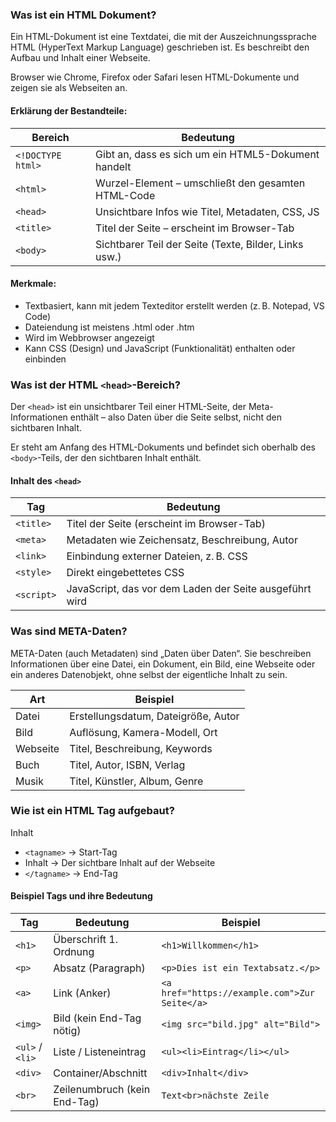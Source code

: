### Was ist ein HTML Dokument?

Ein HTML-Dokument ist eine Textdatei, die mit der Auszeichnungssprache HTML (HyperText Markup Language) geschrieben ist. Es beschreibt den Aufbau und Inhalt einer Webseite.

Browser wie Chrome, Firefox oder Safari lesen HTML-Dokumente und zeigen sie als Webseiten an.

#### Erklärung der Bestandteile:

| Bereich           | Bedeutung                                             |
| ----------------- | ----------------------------------------------------- |
| `<!DOCTYPE html>` | Gibt an, dass es sich um ein HTML5-Dokument handelt   |
| `<html>`          | Wurzel-Element – umschließt den gesamten HTML-Code    |
| `<head>`          | Unsichtbare Infos wie Titel, Metadaten, CSS, JS       |
| `<title>`         | Titel der Seite – erscheint im Browser-Tab            |
| `<body>`          | Sichtbarer Teil der Seite (Texte, Bilder, Links usw.) |

#### Merkmale:

- Textbasiert, kann mit jedem Texteditor erstellt werden (z. B. Notepad, VS Code)
- Dateiendung ist meistens .html oder .htm
- Wird im Webbrowser angezeigt
- Kann CSS (Design) und JavaScript (Funktionalität) enthalten oder einbinden

### Was ist der HTML `<head>`-Bereich?

Der `<head>` ist ein unsichtbarer Teil einer HTML-Seite, der Meta-Informationen enthält – also Daten über die Seite selbst, nicht den sichtbaren Inhalt.

Er steht am Anfang des HTML-Dokuments und befindet sich oberhalb des `<body>`-Teils, der den sichtbaren Inhalt enthält.

#### Inhalt des `<head>`

| Tag        | Bedeutung                                               |
| ---------- | ------------------------------------------------------- |
| `<title>`  | Titel der Seite (erscheint im Browser-Tab)              |
| `<meta>`   | Metadaten wie Zeichensatz, Beschreibung, Autor          |
| `<link>`   | Einbindung externer Dateien, z. B. CSS                  |
| `<style>`  | Direkt eingebettetes CSS                                |
| `<script>` | JavaScript, das vor dem Laden der Seite ausgeführt wird |


### Was sind META-Daten?

META-Daten (auch Metadaten) sind „Daten über Daten“. Sie beschreiben Informationen über eine Datei, ein Dokument, ein Bild, eine Webseite oder ein anderes Datenobjekt, ohne selbst der eigentliche Inhalt zu sein.

| Art      | Beispiel                            |
| -------- | ----------------------------------- |
| Datei    | Erstellungsdatum, Dateigröße, Autor |
| Bild     | Auflösung, Kamera-Modell, Ort       |
| Webseite | Titel, Beschreibung, Keywords       |
| Buch     | Titel, Autor, ISBN, Verlag          |
| Musik    | Titel, Künstler, Album, Genre       |

### Wie ist ein HTML Tag aufgebaut?

<tagname>Inhalt</tagname>

- `<tagname>` → Start-Tag
- Inhalt → Der sichtbare Inhalt auf der Webseite
- `</tagname>` → End-Tag

#### Beispiel Tags und ihre Bedeutung

| Tag             | Bedeutung                    | Beispiel                                      |
| --------------- | ---------------------------- | --------------------------------------------- |
| `<h1>`          | Überschrift 1. Ordnung       | `<h1>Willkommen</h1>`                         |
| `<p>`           | Absatz (Paragraph)           | `<p>Dies ist ein Textabsatz.</p>`             |
| `<a>`           | Link (Anker)                 | `<a href="https://example.com">Zur Seite</a>` |
| `<img>`         | Bild (kein End-Tag nötig)    | `<img src="bild.jpg" alt="Bild">`             |
| `<ul>` / `<li>` | Liste / Listeneintrag        | `<ul><li>Eintrag</li></ul>`                   |
| `<div>`         | Container/Abschnitt          | `<div>Inhalt</div>`                           |
| `<br>`          | Zeilenumbruch (kein End-Tag) | `Text<br>nächste Zeile`                       |

